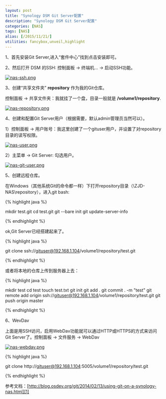 ```yaml
---
layout: post
title: "Synology DSM Git Server配置"
description: "Synology DSM Git Server配置"
categories: [NAS]
tags: [NAS]
alias: [/2015/11/21/]
utilities: fancybox,unveil,highlight
---
```


1、首先安装Git Server,进入“套件中心”找到点击安装即可。


2、然后打开 DSM 的SSH: 控制面板 → 终端机... → 启动SSH功能。

<a class="post-image" href="/assets/images/posts/nas-ssh.png">
<img itemprop="image" data-src="/assets/images/posts/nas-ssh.png" src="/assets/js/unveil/loader.gif" alt="nas-ssh.png" />
</a>

3、创建“共享文件夹” **repository** 作为我的Git仓库。

控制面板 → 共享文件夹：我就挂了一个盘，目录一般就是 **/volume1/repository**.

<a class="post-image" href="/assets/images/posts/nas-repository.png">
<img itemprop="image" data-src="/assets/images/posts/nas-repository.png" src="/assets/js/unveil/loader.gif" alt="nas-repository.png" />
</a>


4、创建和配置Git Server用户（根据需要，默认admin管理员当然可以）。

1）控制面板 → 用户账号：我这里创建了一个gituser用户，并设置了对repository目录的读写权限。

<a class="post-image" href="/assets/images/posts/nas-user.png">
<img itemprop="image" data-src="/assets/images/posts/nas-user.png" src="/assets/js/unveil/loader.gif" alt="nas-user.png" />
</a>

2）主菜单 → Git Server: 勾选用户。

<a class="post-image" href="/assets/images/posts/nas-git-user.png">
<img itemprop="image" data-src="/assets/images/posts/nas-git-user.png" src="/assets/js/unveil/loader.gif" alt="nas-git-user.png" />
</a>


5、创建远程仓库。

在Windows（其他系统Git的命令都一样）下打开repository目录（\\ZJD-NAS\repository），进入git bash:

{% highlight java %}

mkdir test.git 
cd test.git
git --bare init 
git update-server-info

{% endhighlight %}


ok,Git Server已经搭建起来了。


{% highlight java %}

git clone ssh://gituser@192.168.1.104/volume1/repository/test.git

{% endhighlight %}


或者将本地的仓库上传到服务器上去：

{% highlight java %}

mkdir test
cd test
touch test.txt
git init
git add .
git commit . -m "test"
git remote add origin ssh://gituser@192.168.1.104/volume1/repository/test.git
git push origin master

{% endhighlight %}


6、WevDav

上面是用SSH访问，启用WebDav功能就可以通过HTTP或HTTPS的方式来访问Git Server了。控制面板 → 文件服务 → WebDav

<a class="post-image" href="/assets/images/posts/nas-webdav.png">
<img itemprop="image" data-src="/assets/images/posts/nas-webdav.png" src="/assets/js/unveil/loader.gif" alt="nas-webdav.png" />
</a>

{% highlight java %}

git clone http://gituser@192.168.1.104:5005/volume1/repository/test.git

{% endhighlight %}


参考文档：[http://blog.osdev.org/git/2014/02/13/using-git-on-a-synology-nas.html][1]



[1]: http://blog.osdev.org/git/2014/02/13/using-git-on-a-synology-nas.html





